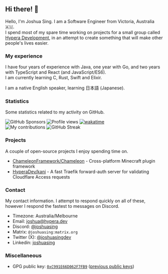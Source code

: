 ## Hi there! 👋
<!-- Hi, why are you looking at the source for this? :D -->
<!-- There's really nothing interesting back here -->
Hello, I'm Joshua Sing. I am a Software Engineer from Victoria, Australia 🇦🇺.  
I spend most of my spare time working on projects for a small group called [Hypera Development](https://github.com/HyperaDev/), in an attempt to create something that will make other people's lives easier.


### My experience

I have four years of experience with Java, one year with Go, and two years with TypeScript and React (and JavaScript/ES6).  
I am currently learning C, Rust<!-- help, what is this syntax... -->, Swift and Elixir.

I am a native English speaker, learning 日本語 (Japanese).


### Statistics

Some statistics related to my activity on GitHub.

![GitHub Sponsors](https://img.shields.io/github/sponsors/joshuasing)
![Profile views](https://komarev.com/ghpvc?username=joshuasing&color=2155CC&style=flat-square)
[![wakatime](https://wakatime.com/badge/user/796b9400-dd1e-4e14-89bf-58ba2490722f.svg)](https://wakatime.com/@joshuasing)  
![My contributions](https://github-readme-stats.vercel.app/api?username=joshuasing&count_private=true&show_icons=true&title_color=97e097&icon_color=97e097&bg_color=21262d&text_color=c9d1d9&hide_border=true&include_all_commits=true&custom_title=My%20commit%20stats)
![GitHub Streak](https://github-readme-streak-stats.herokuapp.com?user=joshuasing&theme=github-dark-blue&hide_border=true&stroke=97E097&ring=97E097&fire=97E097&sideNums=97E097&background=21262D)


### Projects

A couple of open-source projects I enjoy spending time on.

 - [ChameleonFramework/Chameleon](https://github.com/ChameleonFramework/Chameleon/) - Cross-platform Minecraft plugin framework
 - [HyperaDev/kani](https://github.com/HyperaDev/kani) - A fast Traefik forward-auth server for validating Cloudflare Access requests


### Contact

My contact information. I attempt to respond quickly on all of these, however I respond the fastest to messages on Discord.

 - Timezone: Australia/Melbourne
 - Email: [joshua@hypera.dev](mailto:joshua@hypera.dev)
 - Discord: [@joshuasing](https://discord.hypera.dev/)
 - Matrix: `@joshuasing:matrix.org`
 - Twitter (X): [@joshuasingdev](https://twitter.com/joshuasingdev) <!-- I haven't posted, nor do I really check this dumpster-fire -->
 - Linkedin: [joshuasing](https://www.linkedin.com/in/joshuasing/)


### Miscellaneous
 - GPG public key: [`0xC991E66D062F7FB9`](/gpg-public.asc) ([previous public keys](/gpg-keys.md))
